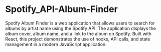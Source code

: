 # Spotify_API-Album-Finder
Spotify Album Finder is a web application that allows users to search for albums by artist name using the Spotify API. The application displays the album cover, album name, and a link to the album on Spotify. Built with React, this project demonstrates the use of hooks, API calls, and state management in a modern JavaScript application.
